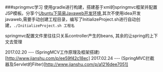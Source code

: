 ###springmvc学习
使用gradle进行构建，搭建基于xml的springmvc框架并配置JSP模板。分享个[Ubuntu下简易Javaweb开发环境](http://www.jianshu.com/p/0bbf593e3ecf),其次不使用idea开发javaweb,需要手动创建工程目录，编写了InitializeProject.sh进行自动创建，`./InitializeProject.sh 工程名`

springmvc配置文件里往往只关系controller产生的beans, 其余的让spring的上下文去管理


2017.02.20 --- (SpringMCV工作原理及框架搭建)[http://www.jianshu.com/p/ee59f42c18ec]
2017.02.24 --- (SpringMVC拦截器及Servlet的Filter)[http://www.jianshu.com/p/a1216dee7051]

